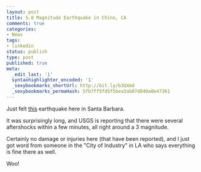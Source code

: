 ```yaml
---
layout: post
title: 5.8 Magnitude Earthquake in Chino, CA
comments: true
categories:
- News
tags:
- linkedin
status: publish
type: post
published: true
meta:
  _edit_last: '1'
  syntaxhighlighter_encoded: '1'
  _sexybookmarks_shortUrl: http://bit.ly/b3QXmd
  _sexybookmarks_permaHash: 5fb7ff5fd5f5bea3ab07d840a0e47361
---
```

Just felt <a href="http://quake.wr.usgs.gov/recenteqs/Quakes/ci14383980.html">this</a> earthquake here in Santa Barbara.

It was surprisingly long, and USGS is reporting that there were several aftershocks within a few minutes, all right around a 3 magnitude.

Certainly no damage or injuries here (that have been reported), and I just got word from someone in the "City of Industry" in LA who says everything is fine there as well.

Woo!
